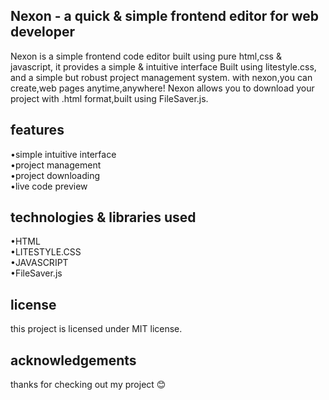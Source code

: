 ## Nexon - a quick & simple frontend editor for web developer
Nexon is a simple frontend code editor built using pure html,css & javascript,
it provides a simple & intuitive interface Built using litestyle.css,
and a simple but robust project management system.
with nexon,you can create,web pages anytime,anywhere!
Nexon allows you to download your project with .html format,built using FileSaver.js.

## features

•simple intuitive interface <br>
•project management <br>
•project downloading <br>
•live code preview <br>

## technologies & libraries used

•HTML <br>
•LITESTYLE.CSS <br>
•JAVASCRIPT<br>
•FileSaver.js
## license 
this project is licensed under MIT license.

## acknowledgements
thanks for checking out my project 😊 



